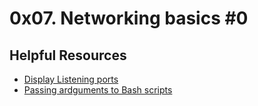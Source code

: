 # 0x07. Networking basics #0

## Helpful Resources
- [Display Listening ports](https://linuxize.com/post/check-listening-ports-linux/)
- [Passing ardguments to Bash scripts](https://linuxhandbook.com/bash-arguments/)
